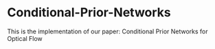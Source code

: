 # Conditional-Prior-Networks
This is the implementation of our paper: Conditional Prior Networks for Optical Flow
